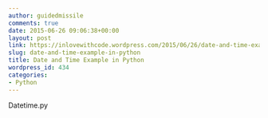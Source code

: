 ```yaml
---
author: guidedmissile
comments: true
date: 2015-06-26 09:06:38+00:00
layout: post
link: https://inlovewithcode.wordpress.com/2015/06/26/date-and-time-example-in-python/
slug: date-and-time-example-in-python
title: Date and Time Example in Python
wordpress_id: 434
categories:
- Python
---
```


Datetime.py
